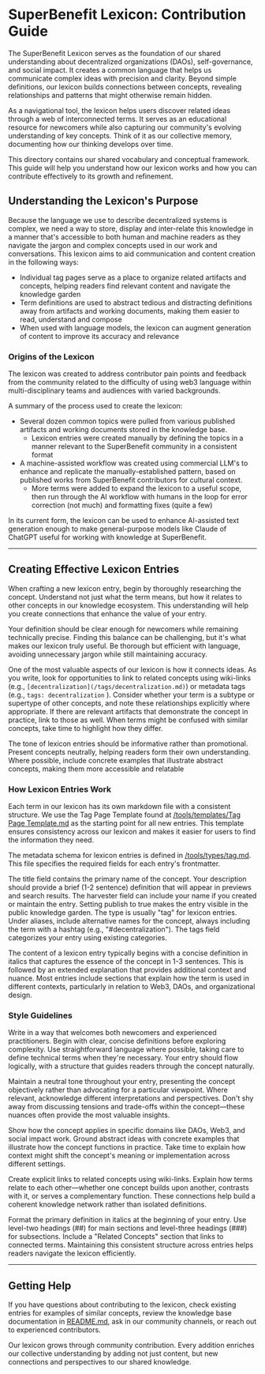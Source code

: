 # SuperBenefit Lexicon: Contribution Guide

The SuperBenefit Lexicon serves as the foundation of our shared understanding about decentralized organizations (DAOs), self-governance, and social impact. It creates a common language that helps us communicate complex ideas with precision and clarity. Beyond simple definitions, our lexicon builds connections between concepts, revealing relationships and patterns that might otherwise remain hidden.

As a navigational tool, the lexicon helps users discover related ideas through a web of interconnected terms. It serves as an educational resource for newcomers while also capturing our community's evolving understanding of key concepts. Think of it as our collective memory, documenting how our thinking develops over time.

This directory contains our shared vocabulary and conceptual framework. This guide will help you understand how our lexicon works and how you can contribute effectively to its growth and refinement.

## Understanding the Lexicon's Purpose

Because the language we use to describe decentralized systems is complex, we need a way to store, display and inter-relate this knowledge in a manner that's accessible to both human and machine readers as they navigate the jargon and complex concepts used in our work and conversations. This lexicon aims to aid communication and content creation in the following ways:

- Individual tag pages serve as a place to organize related artifacts and concepts, helping readers find relevant content and navigate the knowledge garden
- Term definitions are used to abstract tedious and distracting definitions away from artifacts and working documents, making them easier to read, understand and compose
- When used with language models, the lexicon can augment generation of content to improve its accuracy and relevance

### Origins of the Lexicon

The lexicon was created to address contributor pain points and feedback from the community related to the difficulty of using web3 language within multi-disciplinary teams and audiences with varied backgrounds.

A summary of the process used to create the lexicon:

- Several dozen common topics were pulled from various published artifacts and working documents stored in the knowledge base.
	- Lexicon entries were created manually by defining the topics in a manner relevant to the SuperBenefit community in a consistent format
- A machine-assisted workflow was created using commercial LLM's to enhance and replicate the manually-established pattern, based on published works from SuperBenefit contributors for cultural context.
	- More terms were added to expand the lexicon to a useful scope, then run through the AI workflow with humans in the loop for error correction (not much) and formatting fixes (quite a few)

In its current form, the lexicon can be used to enhance AI-assisted text generation enough to make general-purpose models like Claude of ChatGPT useful for working with knowledge at SuperBenefit.

---

## Creating Effective Lexicon Entries

When crafting a new lexicon entry, begin by thoroughly researching the concept. Understand not just what the term means, but how it relates to other concepts in our knowledge ecosystem. This understanding will help you create connections that enhance the value of your entry.

Your definition should be clear enough for newcomers while remaining technically precise. Finding this balance can be challenging, but it's what makes our lexicon truly useful. Be thorough but efficient with language, avoiding unnecessary jargon while still maintaining accuracy.

One of the most valuable aspects of our lexicon is how it connects ideas. As you write, look for opportunities to link to related concepts using wiki-links (e.g., `[decentralization](/tags/decentralization.md)`) or metadata tags (e.g., `tags: decentralization` ). Consider whether your term is a subtype or supertype of other concepts, and note these relationships explicitly where appropriate. If there are relevant artifacts that demonstrate the concept in practice, link to those as well. When terms might be confused with similar concepts, take time to highlight how they differ.

The tone of lexicon entries should be informative rather than promotional. Present concepts neutrally, helping readers form their own understanding. Where possible, include concrete examples that illustrate abstract concepts, making them more accessible and relatable

### How Lexicon Entries Work

Each term in our lexicon has its own markdown file with a consistent structure. We use the Tag Page Template found at [/tools/templates/Tag Page Template.md](https://github.com/superbenefit/knowledge-base/blob/main/tools/templates/Tag%20Page%20Template.md) as the starting point for all new entries. This template ensures consistency across our lexicon and makes it easier for users to find the information they need.

The metadata schema for lexicon entries is defined in [/tools/types/tag.md](https://github.com/superbenefit/knowledge-base/blob/main/tools/types/tag.md). This file specifies the required fields for each entry's frontmatter.

The title field contains the primary name of the concept. Your description should provide a brief (1-2 sentence) definition that will appear in previews and search results. The harvester field can include your name if you created or maintain the entry. Setting publish to true makes the entry visible in the public knowledge garden. The type is usually "tag" for lexicon entries. Under aliases, include alternative names for the concept, always including the term with a hashtag (e.g., "#decentralization"). The tags field categorizes your entry using existing categories.

The content of a lexicon entry typically begins with a concise definition in italics that captures the essence of the concept in 1-3 sentences. This is followed by an extended explanation that provides additional context and nuance. Most entries include sections that explain how the term is used in different contexts, particularly in relation to Web3, DAOs, and organizational design.

### Style Guidelines

Write in a way that welcomes both newcomers and experienced practitioners. Begin with clear, concise definitions before exploring complexity. Use straightforward language where possible, taking care to define technical terms when they're necessary. Your entry should flow logically, with a structure that guides readers through the concept naturally.

Maintain a neutral tone throughout your entry, presenting the concept objectively rather than advocating for a particular viewpoint. Where relevant, acknowledge different interpretations and perspectives. Don't shy away from discussing tensions and trade-offs within the concept—these nuances often provide the most valuable insights.

Show how the concept applies in specific domains like DAOs, Web3, and social impact work. Ground abstract ideas with concrete examples that illustrate how the concept functions in practice. Take time to explain how context might shift the concept's meaning or implementation across different settings.

Create explicit links to related concepts using wiki-links. Explain how terms relate to each other—whether one concept builds upon another, contrasts with it, or serves a complementary function. These connections help build a coherent knowledge network rather than isolated definitions.

Format the primary definition in italics at the beginning of your entry. Use level-two headings (##) for main sections and level-three headings (###) for subsections. Include a "Related Concepts" section that links to connected terms. Maintaining this consistent structure across entries helps readers navigate the lexicon efficiently.

---

## Getting Help

If you have questions about contributing to the lexicon, check existing entries for examples of similar concepts, review the knowledge base documentation in [README.md](https://github.com/superbenefit/knowledge-base), ask in our community channels, or reach out to experienced contributors.

Our lexicon grows through community contribution. Every addition enriches our collective understanding by adding not just content, but new connections and perspectives to our shared knowledge.